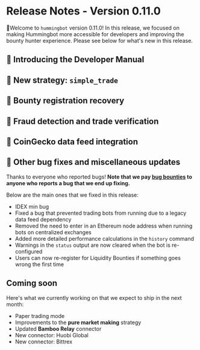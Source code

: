 # Release Notes - Version 0.11.0

🚀Welcome to `hummingbot` version 0.11.0! In this release, we focused on making Hummingbot more accessible for developers and improving the bounty hunter experience. Please see below for what's new in this release.

## 📝 Introducing the Developer Manual

## 📝 New strategy: `simple_trade`

## 🐞 Bounty registration recovery

## 🐞 Fraud detection and trade verification

## 🛑 CoinGecko data feed integration

## 🐞 Other bug fixes and miscellaneous updates

Thanks to everyone who reported bugs! **Note that we pay [bug bounties](/support/bug-bounty-program) to anyone who reports a bug that we end up fixing.**

Below are the main ones that we fixed in this release:

* IDEX min bug
* Fixed a bug that prevented trading bots from running due to a legacy data feed dependency
* Removed the need to enter in an Ethereum node address when running bots on centralized exchanges
* Added more detailed performance calculations in the `history` command
* Warnings in the `status` output are now cleared when the bot is re-configured
* Users can now re-register for Liquidity Bounties if something goes wrong the first time

## Coming soon

Here's what we currently working on that we expect to ship in the next month:

* Paper trading mode
* Improvements to the **pure market making** strategy
* Updated **Bamboo Relay** connector
* New connector: Huobi Global
* New connector: Bittrex
